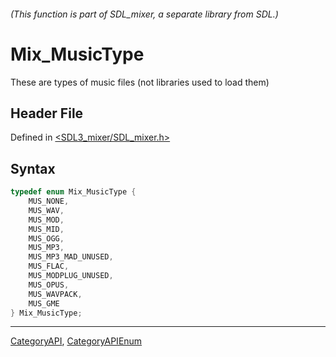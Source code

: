 ###### (This function is part of SDL_mixer, a separate library from SDL.)
# Mix_MusicType

These are types of music files (not libraries used to load them)

## Header File

Defined in [<SDL3_mixer/SDL_mixer.h>](https://github.com/libsdl-org/SDL_mixer/blob/main/include/SDL3_mixer/SDL_mixer.h)

## Syntax

```c
typedef enum Mix_MusicType {
    MUS_NONE,
    MUS_WAV,
    MUS_MOD,
    MUS_MID,
    MUS_OGG,
    MUS_MP3,
    MUS_MP3_MAD_UNUSED,
    MUS_FLAC,
    MUS_MODPLUG_UNUSED,
    MUS_OPUS,
    MUS_WAVPACK,
    MUS_GME
} Mix_MusicType;
```

----
[CategoryAPI](CategoryAPI), [CategoryAPIEnum](CategoryAPIEnum)

